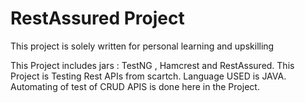 # **RestAssured Project**
This project is solely written for personal learning and upskilling

This Project includes jars : TestNG , Hamcrest and RestAssured.
This Project is Testing Rest APIs from scartch.
Language USED is JAVA.
Automating of test of CRUD APIS is done here in the Project.
